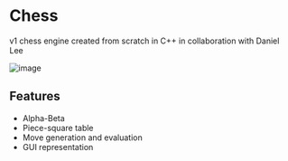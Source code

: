 # Chess
v1 chess engine created from scratch in C++ in collaboration with Daniel Lee 

![image](https://user-images.githubusercontent.com/38883331/205180691-6d3cbd41-9c95-4f1e-baec-81b0856b87fa.png)

## Features
- Alpha-Beta
- Piece-square table
- Move generation and evaluation
- GUI representation
